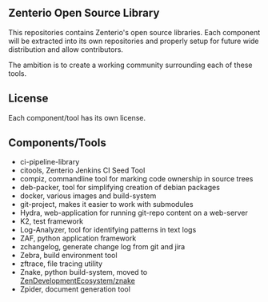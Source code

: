 Zenterio Open Source Library
----------------------------

This repositories contains Zenterio's open source libraries.
Each component will be extracted into its own repositories and properly setup
for future wide distribution and allow contributors.

The ambition is to create a working community surrounding each of these tools.

License
-------
Each component/tool has its own license.

Components/Tools
----------------

* ci-pipeline-library
* citools, Zenterio Jenkins CI Seed Tool
* compiz, commandline tool for marking code ownership in source trees
* deb-packer, tool for simplifying creation of debian packages
* docker, various images and build-system
* git-project, makes it easier to work with submodules
* Hydra, web-application for running git-repo content on a web-server
* K2, test framework
* Log-Analyzer, tool for identifying patterns in text logs
* ZAF, python application framework
* zchangelog, generate change log from git and jira
* Zebra, build environment tool
* zftrace, file tracing utility
* Znake, python build-system, moved to [ZenDevelopmentEcosystem/znake](https://github.com/ZenDevelopmentEcosystem/znake)
* Zpider, document generation tool
